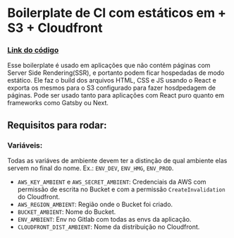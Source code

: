 # Boilerplate de CI com estáticos em + S3 + Cloudfront
### [Link do código](https://gitlab.com/nave/ci-boilerplate/-/blob/master/react-s3-ci.yml)

Esse boilerplate é usado em aplicações que não contém páginas com Server Side Rendering(SSR), e portanto podem ficar hospedadas de modo estático.
Ele faz o build dos arquivos HTML, CSS e JS usando o React e exporta os mesmos para o S3 configurado para fazer hosdpedagem de páginas.
Pode ser usado tanto para aplicações com React puro quanto em frameworks como Gatsby ou Next.

## Requisitos para rodar:
### Variáveis:
Todas as variáves de ambiente devem ter a distinção de qual ambiente elas servem no final do nome. Ex.: `ENV_DEV`, `ENV_HMG`, `ENV_PROD`.

- `AWS_KEY_AMBIENT` e `AWS_SECRET_AMBIENT`: Credenciais da AWS com permissão de escrita no Bucket e com a permissão `CreateInvalidation` do Cloudfront.
- `AWS_REGION_AMBIENT`: Região onde o Bucket foi criado.
- `BUCKET_AMBIENT`: Nome do Bucket.
- `ENV_AMBIENT`: Env no Gitlab com todas as envs da aplicação.
- `CLOUDFRONT_DIST_AMBIENT`: Nome da distribuição no Cloudfront.
